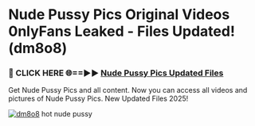 # Nude Pussy Pics Original Videos 0nlyFans Leaked - Files Updated! (dm8o8)

<h3>🔴 CLICK HERE 🌐==►► <a href="https://tinyurl.com/4mcuefdz" rel="nofollow">Nude Pussy Pics Updated Files</a></h3>

Get Nude Pussy Pics and all content. Now you can access all videos and pictures of Nude Pussy Pics. New Updated Files 2025!

[![dm8o8](https://i.imgur.com/StAQSOY.gif)](https://tinyurl.com/4mcuefdz)
hot nude pussy
